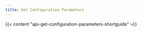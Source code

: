 ```yaml
---
title: Get Configuration Parameters
---
```


{{< content "api-get-configuration-parameters-shortguide" >}}
